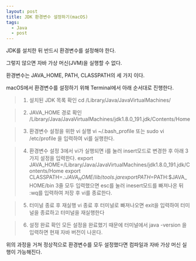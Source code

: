 ```yaml
---
layout: post
title: JDK 환경변수 설정하기(macOS)
tags:
  - Java
  - post
---
```


JDK를 설치한 뒤 반드시 환경변수를 설정해야 한다.

그렇지 않으면 자바 가상 머신(JVM)을 실행할 수 없다.

환경변수는 JAVA_HOME, PATH, CLASSPATH의 세 가지 이다.


macOS에서 환경변수를 설정하기 위해 Terminal에서 아래 순서대로 진행한다.

>1. 설치된 JDK 목록 확인
>cd /Library/Java/JavaVirtualMachines/

>2. JAVA_HOME 경로 확인
>/Library/Java/JavaVirtualMachines/jdk1.8.0_191.jdk/Contents/Home

>3. 환경변수 설정을 위한 vi 실행
>vi ~/.bash_profile
>또는
>sudo vi /etc/profile
>을 입력하여 vi를 실행한다.

>4. 환경변수 설정
>3에서 vi가 실행되면 i를 눌러 insert모드로 변경한 후 아래 3가지 설정을 입력한다.
>export JAVA_HOME=/Library/Java/JavaVirtualMachines/jdk1.8.0_191.jdk/Contents/Home
>export CLASSPATH=.:$JAVA_HOME/lib/tools.jar
>export PATH=$PATH:$JAVA_HOME/bin
>3줄 모두 입력했으면 esc를 눌러 inesert모드를 빠져나온 뒤
>:wq를 입력하여 저장 후 vi를 종료한다.

>5. 터미널 종료 후 재실행
>vi 종료 후 터미널로 빠져나오면 exit을 입력하여 터미널을 종료하고 터미널을 재실행한다

>6. 설정 완료 확인
>모든 설정을 완료했기 때문에 터미널에서
>java -version
>을 입력하면 현재 자바 버전이 나온다.

위의 과정을 거쳐 정상적으로 환경변수를 모두 설정했다면 컴파일과 자바 가상 머신 실행이 가능해진다.